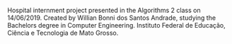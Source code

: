 Hospital internment project presented in the Algorithms 2 class on 14/06/2019.
Created by Willian Bonni dos Santos Andrade, studying the Bachelors degree in Computer Engineering.
Instituto Federal de Educação, Ciência e Tecnologia de Mato Grosso.
